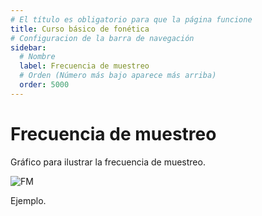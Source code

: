 ```yaml
---
# El título es obligatorio para que la página funcione
title: Curso básico de fonética
# Configuracion de la barra de navegación
sidebar:
  # Nombre
  label: Frecuencia de muestreo
  # Orden (Número más bajo aparece más arriba)
  order: 5000
---
```

# Frecuencia de muestreo

Gráfico para ilustrar la frecuencia de muestreo.

![FM](/images/animacion_muestras.gif)

Ejemplo.
